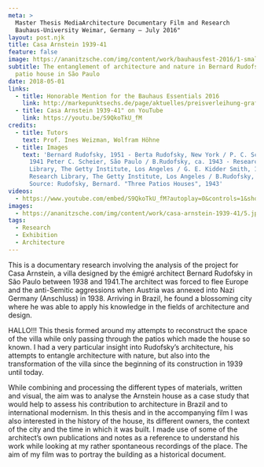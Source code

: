```yaml
---
meta: >
  Master Thesis MediaArchitecture Documentary Film and Research
  Bauhaus-University Weimar, Germany – July 2016"
layout: post.njk
title: Casa Arnstein 1939-41
feature: false
image: https://ananitzsche.com/img/content/work/bauhausfest-2016/1-small.jpg
subtitle: The entanglement of architecture and nature in Bernard Rudofsky's
  patio house in São Paulo
date: 2018-05-01
links:
  - title: Honorable Mention for the Bauhaus Essentials 2016
    link: http://markepunktsechs.de/page/aktuelles/preisverleihung-grafe-kreativ-preis-und-bauhaus-essential-2016/
  - title: Casa Arnstein 1939-41" on YouTube
    link: https://youtu.be/S9QkoTkU_fM
credits:
  - title: Tutors
    text: Prof. Ines Weizman, Wolfram Höhne
  - title: Images
    text: 'Bernard Rudofsky, 1951 - Berta Rudofsky, New York / P. C. Scheier, ca.
      1941 Peter C. Scheier, São Paulo / B.Rudofsky, ca. 1943 - Research
      Library, The Getty Institute, Los Angeles / G. E. Kidder Smith, 1943 -
      Research Library, The Getty Institute, Los Angeles / B.Rudofsky, ca.1941 -
      Source: Rudofsky, Bernard. "Three Patios Houses", 1943'
videos:
  - https://www.youtube.com/embed/S9QkoTkU_fM?autoplay=0&controls=1&showinfo=0&rel=0
images:
  - https://ananitzsche.com/img/content/work/casa-arnstein-1939-41/5.jpg
tags:
  - Research
  - Exhibition
  - Architecture
---
```

This is a documentary research involving the analysis of the project for Casa Arnstein, a villa designed by the émigré architect Bernard Rudofsky in São Paulo between 1938 and 1941.The architect was forced to flee Europe and the anti-Semitic aggressions when Austria was annexed into Nazi Germany (Anschluss) in 1938. Arriving in Brazil, he found a blossoming city where he was able to apply his knowledge in the fields of architecture and design.

HALLO!!! This thesis formed around my attempts to reconstruct the space of the villa while only passing through the patios which made the house so known. I had a very particular insight into Rudofsky’s architecture, his attempts to entangle architecture with nature, but also into the transformation of the villa since the beginning of its construction in 1939 until today.

While combining and processing the different types of materials, written and visual, the aim was to analyse the Arnstein house as a case study that would help to assess his contribution to architecture in Brazil and to international modernism. In this thesis and in the accompanying film I was also interested in the history of the house, its different owners, the context of the city and the time in which it was built. I made use of some of the architect’s own publications and notes as a reference to understand his work while looking at my rather spontaneous recordings of the place. The aim of my film was to portray the building as a historical document.